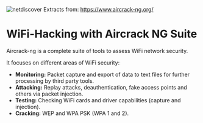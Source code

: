 ![netdiscover](https://github.com/malsearchs/Wifi-Hacking-AircrackNG-Cheatsheet/blob/master/logo1.jpg)			Extracts from: <https://www.aircrack-ng.org/>
# WiFi-Hacking with Aircrack NG Suite             




Aircrack-ng is a complete suite of tools to assess WiFi network security.

It focuses on different areas of WiFi security:

+ **Monitoring:** Packet capture and export of data to text files for further processing by third party tools.
+ **Attacking:** Replay attacks, deauthentication, fake access points and others via packet injection.
+ **Testing:** Checking WiFi cards and driver capabilities (capture and injection).
+ **Cracking:** WEP and WPA PSK (WPA 1 and 2).

 
